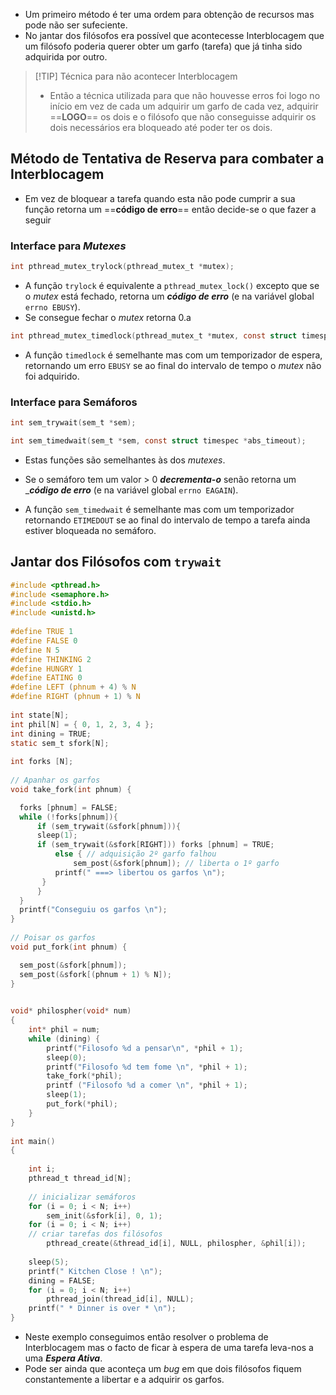 - Um primeiro método é ter uma ordem para obtenção de recursos mas pode não ser sufeciente.
- No jantar dos filósofos era possível que acontecesse Interblocagem que um filósofo poderia querer obter um garfo (tarefa) que já tinha sido adquirida por outro.

> [!TIP] Técnica para não acontecer Interblocagem
> 
> - Então a técnica utilizada para que não houvesse erros foi logo no início em vez de cada um adquirir um garfo de cada vez, adquirir ==__LOGO__== os dois e o filósofo que não conseguisse adquirir os dois necessários era bloqueado até poder ter os dois.


## Método de Tentativa de Reserva para combater a Interblocagem

- Em vez de bloquear a tarefa quando esta não pode cumprir a sua função retorna um ==__código de erro__== então decide-se o que fazer a seguir

### Interface para _Mutexes_

```c
int pthread_mutex_trylock(pthread_mutex_t *mutex);
```

- A função `trylock` é equivalente a `pthread_mutex_lock()` excepto que se o _mutex_ está fechado, retorna um ___código de erro___ (e na variável global `errno EBUSY`).
- Se consegue fechar o _mutex_ retorna 0.a
 
```c
int pthread_mutex_timedlock(pthread_mutex_t *mutex, const struct timespec *timeout);
```

- A função `timedlock` é semelhante mas com um temporizador de espera, retornando um erro `EBUSY` se ao final do intervalo de tempo o _mutex_ não foi adquirido.

### Interface para Semáforos

```c
int sem_trywait(sem_t *sem);

int sem_timedwait(sem_t *sem, const struct timespec *abs_timeout);
```

- Estas funções são semelhantes às dos _mutexes_.
- Se o semáforo tem um valor > 0 ___decrementa-o___ senão retorna um ____código de erro___ (e na variável global `errno EAGAIN`).

- A função `sem_timedwait` é semelhante mas com um temporizador retornando `ETIMEDOUT` se ao final do intervalo de tempo a tarefa ainda estiver bloqueada no semáforo. 


## Jantar dos Filósofos com `trywait`

```c
#include <pthread.h> 
#include <semaphore.h> 
#include <stdio.h> 
#include <unistd.h>
  
#define TRUE 1
#define FALSE 0
#define N 5
#define THINKING 2 
#define HUNGRY 1 
#define EATING 0 
#define LEFT (phnum + 4) % N
#define RIGHT (phnum + 1) % N 
  
int state[N]; 
int phil[N] = { 0, 1, 2, 3, 4 }; 
int dining = TRUE;
static sem_t sfork[N];
  
int forks [N];
  
// Apanhar os garfos  
void take_fork(int phnum) {   

  forks [phnum] = FALSE;
  while (!forks[phnum]){
      if (sem_trywait(&sfork[phnum])){
	  sleep(1);
	  if (sem_trywait(&sfork[RIGHT])) forks [phnum] = TRUE;
          else { // adquisição 2º garfo falhou
              sem_post(&sfork[phnum]); // liberta o 1º garfo
	      printf(" ===> libertou os garfos \n"); 
	   }
      }		
  }
  printf("Conseguiu os garfos \n");
} 
  
// Poisar os garfos
void put_fork(int phnum) { 

  sem_post(&sfork[phnum]); 
  sem_post(&sfork[(phnum + 1) % N]);  
} 

  
void* philospher(void* num) 
{ 
	int* phil = num; 
    while (dining) { 
        printf("Filosofo %d a pensar\n", *phil + 1); 
        sleep(0); 
		printf("Filosofo %d tem fome \n", *phil + 1); 
        take_fork(*phil); 
		printf ("Filosofo %d a comer \n", *phil + 1);
        sleep(1); 
        put_fork(*phil); 
    } 
} 
  
int main() 
{ 
  
    int i; 
    pthread_t thread_id[N]; 
  
    // inicializar semáforos  
    for (i = 0; i < N; i++)   
        sem_init(&sfork[i], 0, 1);   
    for (i = 0; i < N; i++)
    // criar tarefas dos filósofos
        pthread_create(&thread_id[i], NULL, philospher, &phil[i]); 
       
    sleep(5);
    printf(" Kitchen Close ! \n");
    dining = FALSE;
    for (i = 0; i < N; i++) 
        pthread_join(thread_id[i], NULL); 
    printf(" * Dinner is over * \n");   
}
```

- Neste exemplo conseguimos então resolver o problema de Interblocagem mas o facto de ficar à espera de uma tarefa leva-nos a uma ___Espera Ativa___.
- Pode ser ainda que aconteça um _bug_ em que dois filósofos fiquem constantemente a libertar e a adquirir os garfos.

  